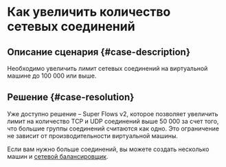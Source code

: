 # Как увеличить количество сетевых соединений


## Описание сценария {#case-description}

Необходимо увеличить лимит сетевых соединений на виртуальной машине до 100 000 или выше.

## Решение {#case-resolution}

Уже доступно решение – Super Flows v2, которое позволяет увеличить лимит на количество TCP и UDP соединений выше 50 000 за счет того, что большие группы соединений считаются как одно. Это ограничение не зависит от производительности виртуальной машины.

Если вам нужно больше соединений, вы можете создать несколько машин и [сетевой балансировщик](../../../network-load-balancer/quickstart.md).

